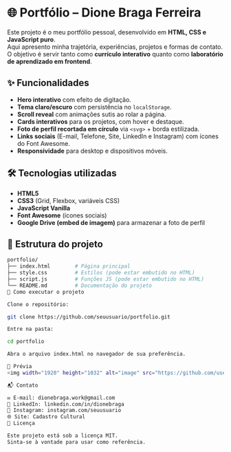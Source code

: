 # 🌐 Portfólio – Dione Braga Ferreira

Este projeto é o meu portfólio pessoal, desenvolvido em **HTML, CSS e JavaScript puro**.  
Aqui apresento minha trajetória, experiências, projetos e formas de contato.  
O objetivo é servir tanto como **currículo interativo** quanto como **laboratório de aprendizado em frontend**.

## ✨ Funcionalidades

- **Hero interativo** com efeito de digitação.
- **Tema claro/escuro** com persistência no `localStorage`.
- **Scroll reveal** com animações sutis ao rolar a página.
- **Cards interativos** para os projetos, com hover e destaque.
- **Foto de perfil recortada em círculo** via `<svg>` + borda estilizada.
- **Links sociais** (E-mail, Telefone, Site, LinkedIn e Instagram) com ícones do Font Awesome.
- **Responsividade** para desktop e dispositivos móveis.

## 🛠️ Tecnologias utilizadas

- **HTML5**
- **CSS3** (Grid, Flexbox, variáveis CSS)
- **JavaScript Vanilla**
- **Font Awesome** (ícones sociais)
- **Google Drive (embed de imagem)** para armazenar a foto de perfil

## 📂 Estrutura do projeto

```bash
portfolio/
├── index.html        # Página principal
├── style.css         # Estilos (pode estar embutido no HTML)
├── script.js         # Funções JS (pode estar embutido no HTML)
└── README.md         # Documentação do projeto
🚀 Como executar o projeto

Clone o repositório:

git clone https://github.com/seuusuario/portfolio.git

Entre na pasta:

cd portfolio

Abra o arquivo index.html no navegador de sua preferência.

📸 Prévia
<img width="1920" height="1032" alt="image" src="https://github.com/user-attachments/assets/06f6c57d-0116-4311-9932-848fc3e6cf28" />

📬 Contato

✉️ E-mail: dionebraga.work@gmail.com
💼 LinkedIn: linkedin.com/in/dionebraga
📸 Instagram: instagram.com/seuusuario
🌐 Site: Cadastro Cultural
📄 Licença

Este projeto está sob a licença MIT.
Sinta-se à vontade para usar como referência.
